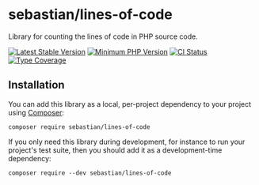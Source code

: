 # sebastian/lines-of-code

Library for counting the lines of code in PHP source code.

[![Latest Stable Version](https://img.shields.io/packagist/v/sebastian/lines-of-code.svg?style=flat-square)](https://packagist.org/packages/sebastian/lines-of-code)
[![Minimum PHP Version](https://img.shields.io/badge/php-%3E%3D%207.4-8892BF.svg?style=flat-square)](https://php.net/)
[![CI Status](https://github.com/sebastianbergmann/lines-of-code/workflows/CI/badge.svg?branch=master&event=push)](https://phpunit.de/build-status.html)
[![Type Coverage](https://shepherd.dev/github/sebastianbergmann/lines-of-code/coverage.svg)](https://shepherd.dev/github/sebastianbergmann/lines-of-code)

## Installation

You can add this library as a local, per-project dependency to your project using [Composer](https://getcomposer.org/):

```
composer require sebastian/lines-of-code
```

If you only need this library during development, for instance to run your project's test suite, then you should add it as a development-time dependency:

```
composer require --dev sebastian/lines-of-code
```
